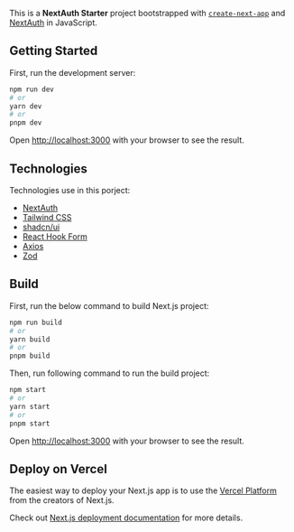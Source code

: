 This is a **NextAuth Starter** project bootstrapped with [`create-next-app`](https://github.com/vercel/next.js/tree/canary/packages/create-next-app) and [NextAuth](https://next-auth.js.org/) in JavaScript.

## Getting Started

First, run the development server:

```bash
npm run dev
# or
yarn dev
# or
pnpm dev
```

Open [http://localhost:3000](http://localhost:3000) with your browser to see the result.

## Technologies

Technologies use in this porject:

- [NextAuth](https://next-auth.js.org/)
- [Tailwind CSS](https://tailwindcss.com/)
- [shadcn/ui](https://ui.shadcn.com/)
- [React Hook Form](https://www.react-hook-form.com/)
- [Axios](https://axios-http.com/)
- [Zod](https://zod.dev/)

## Build

First, run the below command to build Next.js project:

```bash
npm run build
# or
yarn build
# or
pnpm build
```

Then, run following command to run the build project:

```bash
npm start
# or
yarn start
# or
pnpm start
```

Open [http://localhost:3000](http://localhost:3000) with your browser to see the result.

## Deploy on Vercel

The easiest way to deploy your Next.js app is to use the [Vercel Platform](https://vercel.com/new?utm_medium=default-template&filter=next.js&utm_source=create-next-app&utm_campaign=create-next-app-readme) from the creators of Next.js.

Check out [Next.js deployment documentation](https://nextjs.org/docs/deployment) for more details.
